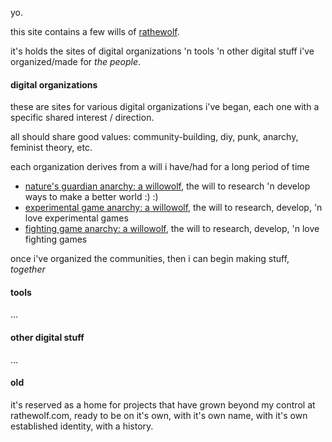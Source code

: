 yo.

this site contains a few wills of [rathewolf](https://rathewolf.com).

it's holds the sites of digital organizations 'n tools 'n other digital stuff i've organized/made for *the people*.

#### digital organizations
these are sites for various digital organizations i've began, each one with a specific shared interest / direction.

all should share good values: community-building, diy, punk, anarchy, feminist theory, etc.

each organization derives from a will i have/had for a long period of time
- [nature's guardian anarchy: a willowolf](https://nga.willowolf.com), the will to research 'n develop ways to make a better world :) :)
- [experimental game anarchy: a willowolf](https://ega.willowolf.com), the will to research, develop, 'n love experimental games
- [fighting game anarchy: a willowolf](https://fga.willowolf.com), the will to research, develop, 'n love fighting games

once i've organized the communities, then i can begin making stuff, *together*

#### tools
...

#### other digital stuff
...

#### old
it's reserved as a home for projects that have grown beyond my control at rathewolf.com, ready to be on it's own, with it's own name, with it's own established identity, with a history.
